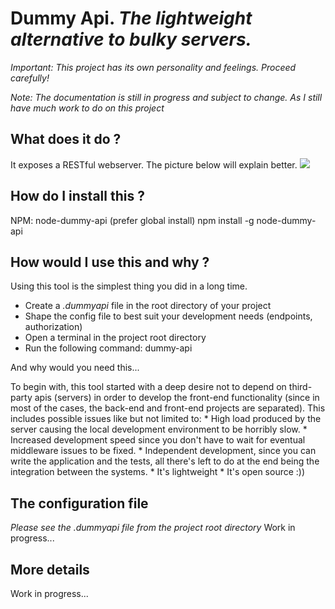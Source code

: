Dummy Api. _The lightweight alternative to bulky servers._
========================================================

*Important: This project has its own personality and feelings. Proceed carefully!*

*Note: The documentation is still in progress and subject to change. As I still have much work to do on this project*

What does it do ?
-----------------

  It exposes a RESTful webserver. The picture below will explain better.
  ![](http://s11.postimg.org/oa4uzqrr7/dummy_api.png)

How do I install this ?
-----------------------

  NPM: node-dummy-api (prefer global install)
        npm install -g node-dummy-api

How would I use this and why ?
------------------------------

  Using this tool is the simplest thing you did in a long time.

  * Create a _.dummyapi_ file in the root directory of your project
  * Shape the config file to best suit your development needs (endpoints, authorization)
  * Open a terminal in the project root directory
  * Run the following command:
        dummy-api

  And why would you need this...

  To begin with, this tool started with a deep desire not to depend on third-party apis (servers) in order to develop the front-end functionality (since in most of the cases, the back-end and front-end projects are separated). This includes possible issues like but not limited to:
    * High load produced by the server causing the local development environment to be horribly slow.
    * Increased development speed since you don't have to wait for eventual middleware issues to be fixed.
    * Independent development, since you can write the application and the tests, all there's left to do at the end being the integration between the systems.
    * It's lightweight
    * It's open source :))

The configuration file
----------------------

_Please see the .dummyapi file from the project root directory_
Work in progress...

More details
------------

Work in progress...
